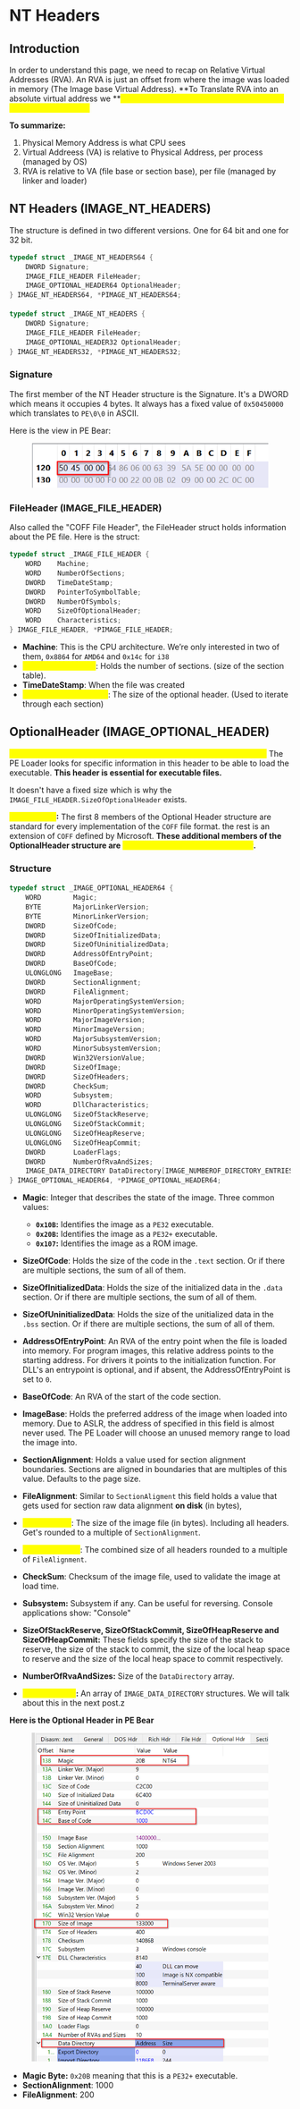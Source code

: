 # NT Headers



## Introduction

In order to understand this page, we need to recap on Relative Virtual Addresses (RVA). An RVA is just an offset from where the image was loaded in memory (The Image base Virtual Address). **To Translate RVA into an absolute virtual address we **<mark style="color:yellow;">**add the value of the RVA to the value of the Image Base Address.**</mark>

**To summarize:**

1. Physical Memory Address is what CPU sees
2. Virtual Addreess (VA) is relative to Physical Address, per process (managed by OS)
3. RVA is relative to VA (file base or section base), per file (managed by linker and loader)



## NT Headers (IMAGE\_NT\_HEADERS)

The structure is defined in two different versions. One for 64 bit and one for 32 bit.

```c
typedef struct _IMAGE_NT_HEADERS64 {
    DWORD Signature;
    IMAGE_FILE_HEADER FileHeader;
    IMAGE_OPTIONAL_HEADER64 OptionalHeader;
} IMAGE_NT_HEADERS64, *PIMAGE_NT_HEADERS64;

typedef struct _IMAGE_NT_HEADERS {
    DWORD Signature;
    IMAGE_FILE_HEADER FileHeader;
    IMAGE_OPTIONAL_HEADER32 OptionalHeader;
} IMAGE_NT_HEADERS32, *PIMAGE_NT_HEADERS32;
```

### Signature

The first member of the NT Header structure is the Signature. It's a DWORD which means it occupies 4 bytes. It always has a fixed value of `0x50450000` which translates to `PE\0\0` in ASCII.

Here is the view in PE Bear:

<figure><img src="../../../.gitbook/assets/image (4) (1).png" alt=""><figcaption></figcaption></figure>



### FileHeader (IMAGE\_FILE\_HEADER)

Also called the "COFF File Header", the FileHeader struct holds information about the PE file. Here is the struct:

```c
typedef struct _IMAGE_FILE_HEADER {
    WORD    Machine;
    WORD    NumberOfSections;
    DWORD   TimeDateStamp;
    DWORD   PointerToSymbolTable;
    DWORD   NumberOfSymbols;
    WORD    SizeOfOptionalHeader;
    WORD    Characteristics;
} IMAGE_FILE_HEADER, *PIMAGE_FILE_HEADER;
```

* **Machine**: This is the CPU architecture. We’re only interested in two of them, `0x8864` for `AMD64` and `0x14c` for `i38`
* <mark style="color:yellow;">**NumberOfSections**</mark>: Holds the number of sections. (size of the section table).
* **TimeDateStamp**: When the file was created
* <mark style="color:yellow;">**SizeOfOptionalHeader**</mark>: The size of the optional header. (Used to iterate through each section)



## OptionalHeader (IMAGE\_OPTIONAL\_HEADER)

<mark style="color:yellow;">The Optional Header is the most important header of the NT Headers.</mark> The PE Loader looks for specific information in this header to be able to load the executable. **This header is essential for executable files.**

It doesn't have a fixed size which is why the `IMAGE_FILE_HEADER.SizeOfOptionalHeader` exists.

<mark style="color:yellow;">**IMPORTANT**</mark>**:** The first 8 members of the Optional Header structure are standard for every implementation of the `COFF` file format. the rest is an extension of `COFF` defined by Microsoft. **These additional members of the OptionalHeader structure are **<mark style="color:yellow;">**needed by the PE loader and linker**</mark>**.**



### Structure

```c
typedef struct _IMAGE_OPTIONAL_HEADER64 {
    WORD        Magic;
    BYTE        MajorLinkerVersion;
    BYTE        MinorLinkerVersion;
    DWORD       SizeOfCode;
    DWORD       SizeOfInitializedData;
    DWORD       SizeOfUninitializedData;
    DWORD       AddressOfEntryPoint;
    DWORD       BaseOfCode;
    ULONGLONG   ImageBase;
    DWORD       SectionAlignment;
    DWORD       FileAlignment;
    WORD        MajorOperatingSystemVersion;
    WORD        MinorOperatingSystemVersion;
    WORD        MajorImageVersion;
    WORD        MinorImageVersion;
    WORD        MajorSubsystemVersion;
    WORD        MinorSubsystemVersion;
    DWORD       Win32VersionValue;
    DWORD       SizeOfImage;
    DWORD       SizeOfHeaders;
    DWORD       CheckSum;
    WORD        Subsystem;
    WORD        DllCharacteristics;
    ULONGLONG   SizeOfStackReserve;
    ULONGLONG   SizeOfStackCommit;
    ULONGLONG   SizeOfHeapReserve;
    ULONGLONG   SizeOfHeapCommit;
    DWORD       LoaderFlags;
    DWORD       NumberOfRvaAndSizes;
    IMAGE_DATA_DIRECTORY DataDirectory[IMAGE_NUMBEROF_DIRECTORY_ENTRIES];
} IMAGE_OPTIONAL_HEADER64, *PIMAGE_OPTIONAL_HEADER64;
```



*   **Magic**: Integer that describes the state of the image. Three common values:

    * **`0x10B`:** Identifies the image as a `PE32` executable.
    * **`0x20B`:** Identifies the image as a `PE32+` executable.
    * **`0x107`:** Identifies the image as a ROM image.


* **SizeOfCode**: Holds the size of the code in the `.text` section. Or if there are multiple sections, the sum of all of them.
* **SizeOfInitializedData**: Holds the size of the initialized data in the `.data` section. Or if there are multiple sections, the sum of all of them.
* **SizeOfUninitializedData**: Holds the size of the unitialized data in the `.bss` section. Or if there are multiple sections, the sum of all of them.
* **AddressOfEntryPoint**: An RVA of the entry point when the file is loaded into memory. For program images, this relative address points to the starting address. For drivers it points to the initialization function. For DLL's an entrypoint is optional, and if absent, the AddressOfEntryPoint is set to `0`.
* **BaseOfCode**: An RVA of the start of the code section.
* **ImageBase**: Holds the preferred address of the image when loaded into memory. Due to ASLR, the address of specified in this field is almost never used. The PE Loader will choose an unused memory range to load the image into.
* **SectionAlignment**: Holds a value used for section alignment boundaries. Sections are aligned in boundaries that are multiples of this value. Defaults to the page size.
* **FileAlignment**: Similar to `SectionAligment` this field holds a value that gets used for section raw data alignment **on disk** (in bytes),
* <mark style="color:yellow;">**SizeOfImage**</mark>: The size of the image file (in bytes). Including all headers. Get's rounded to a multiple of `SectionAlignment`.
* <mark style="color:yellow;">**SizeOfHeaders**</mark>: The combined size of all headers rounded to a multiple of `FileAlignment`.
* **CheckSum**: Checksum of the image file, used to validate the image at load time.
* **Subsystem:** Subsystem if any. Can be useful for reversing. Console applications show: "Console"
* **SizeOfStackReserve, SizeOfStackCommit, SizeOfHeapReserve and SizeOfHeapCommit:** These fields specify the size of the stack to reserve, the size of the stack to commit, the size of the local heap space to reserve and the size of the local heap space to commit respectively.
* **NumberOfRvaAndSizes:** Size of the `DataDirectory` array.
* <mark style="color:yellow;">**DataDirectory**</mark>**:** An array of `IMAGE_DATA_DIRECTORY` structures. We will talk about this in the next post.z

**Here is the Optional Header in PE Bear**

<figure><img src="../../../.gitbook/assets/image (2) (1) (1).png" alt=""><figcaption></figcaption></figure>

* **Magic Byte:** `0x20B` meaning that this is a `PE32+` executable.
* **SectionAlignment**: 1000
* **FileAlignment**: 200

